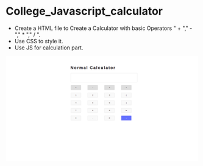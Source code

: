 # College_Javascript_calculator

- Create a HTML file to Create a Calculator with basic Operators " + "," - "," * "," / ".
- Use CSS to style it.
- Use JS for calculation part.

<img src = "Normal_calculator.png" alt = "Normal Calculator Photo.png">
